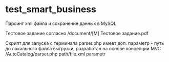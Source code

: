 # test_smart_business
Парсинг xml файла и сохранение данных в MySQL

Тестовое задание согласно /document/[М] Тестовое задание.pdf

Скрипт для запуска с терминала parser.php имеет доп. параметр - путь до локального файла выгрузки, разработан на основе концепции MVC  
/AutoCatalog/parser.php path/file.xml parametr